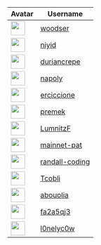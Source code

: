 <!-- CONTRIBUTORS START -->
| Avatar | Username |
|--------|----------|
| <img src="https://avatars.githubusercontent.com/u/13068859?v=4" width="32"/> | [woodser](https://github.com/woodser) |
| <img src="https://avatars.githubusercontent.com/u/20237127?v=4" width="32"/> | [niyid](https://github.com/niyid) |
| <img src="https://avatars.githubusercontent.com/u/94508990?v=4" width="32"/> | [duriancrepe](https://github.com/duriancrepe) |
| <img src="https://avatars.githubusercontent.com/u/211778?v=4" width="32"/> | [napoly](https://github.com/napoly) |
| <img src="https://avatars.githubusercontent.com/u/28106476?v=4" width="32"/> | [erciccione](https://github.com/erciccione) |
| <img src="https://avatars.githubusercontent.com/u/1145361?v=4" width="32"/> | [premek](https://github.com/premek) |
| <img src="https://avatars.githubusercontent.com/u/9950001?v=4" width="32"/> | [LumnitzF](https://github.com/LumnitzF) |
| <img src="https://avatars.githubusercontent.com/u/74184164?v=4" width="32"/> | [mainnet-pat](https://github.com/mainnet-pat) |
| <img src="https://avatars.githubusercontent.com/u/39175191?v=4" width="32"/> | [randall-coding](https://github.com/randall-coding) |
| <img src="https://avatars.githubusercontent.com/u/14945538?v=4" width="32"/> | [Tcobli](https://github.com/Tcobli) |
| <img src="https://avatars.githubusercontent.com/u/2197422?v=4" width="32"/> | [abouolia](https://github.com/abouolia) |
| <img src="https://avatars.githubusercontent.com/u/174058787?v=4" width="32"/> | [fa2a5qj3](https://github.com/fa2a5qj3) |
| <img src="https://avatars.githubusercontent.com/u/84252592?v=4" width="32"/> | [l0nelyc0w](https://github.com/l0nelyc0w) |
<!-- CONTRIBUTORS END -->



















